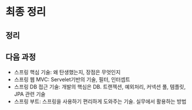 # 최종 정리

## 정리

## 다음 과정
- 스프링 핵심 기술: 왜 탄생했는지, 장점은 무엇인지
- 스프링 웹 MVC: Servelet기반의 기술, 필터, 인터셉트
- 스프링 DB 접근 기술: 개발의 핵심은 DB. 트랜젝션, 예외처리, 커넥션 풀, 템플릿, JPA 관련 기술
- 스프링 부트: 스프링을 사용하기 편리하게 도와주는 기술. 실무에서 활용하는 방법